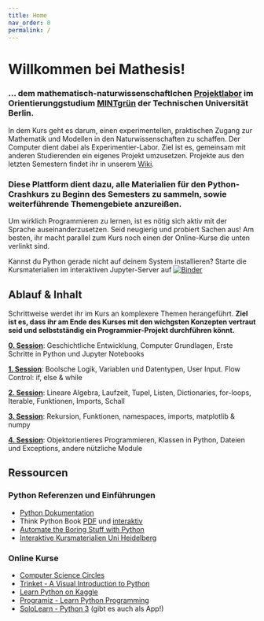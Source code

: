 ```yaml
---
title: Home
nav_order: 0
permalink: /
---
```


# Willkommen bei Mathesis!

### ... dem mathematisch-naturwissenschaftlchen [Projektlabor](https://www.mintgruen.tu-berlin.de/studium-und-lehre/mintgruen-labore/mathesis/) im Orientierunggstudium [MINTgrün](https://www.mintgruen.tu-berlin.de) der Technischen Universität Berlin.

In dem Kurs geht es darum, einen experimentellen, praktischen Zugang zur Mathematik und Modellen in den Naturwissenschaften zu schaffen. Der Computer dient dabei als Experimentier-Labor. Ziel ist es, gemeinsam mit anderen Studierenden ein eigenes Projekt umzusetzen. Projekte aus den letzten Semestern findet ihr in unserem [Wiki](https://www.mintgruen.tu-berlin.de/mathesisWiki/doku.php).

### Diese Plattform dient dazu, alle Materialien für den Python-Crashkurs zu Beginn des Semesters zu sammeln, sowie weiterführende Themengebiete anzureißen.

Um wirklich Programmieren zu lernen, ist es nötig sich aktiv mit der Sprache auseinanderzusetzen. Seid neugierig und probiert Sachen aus! Am besten, ihr macht parallel zum Kurs noch einen der Online-Kurse die unten verlinkt sind.

Kannst du Python gerade nicht auf deinem System installieren? Starte die Kursmaterialien im interaktiven Jupyter-Server auf  [![Binder](https://mybinder.org/badge_logo.svg)](https://mybinder.org/v2/gh/andreaheilrath/mathesis/main) 

## Ablauf & Inhalt

Schrittweise werdet ihr im Kurs an komplexere Themen herangeführt. **Ziel ist es, dass ihr am Ende des Kurses mit den wichgsten Konzepten vertraut seid und selbstständig ein Programmier-Projekt durchführen könnt.**

**[0. Session](./0th_session)**:
Geschichtliche Entwicklung, Computer Grundlagen, Erste Schritte in Python und Jupyter Notebooks

**[1. Session](./1st_session)**:
Boolsche Logik, Variablen und Datentypen, User Input. Flow Control: if, else & while

**[2. Session](./2nd_session)**:
Lineare Algebra, Laufzeit, Tupel, Listen, Dictionaries, for-loops, Iterable, Funktionen, Imports, Schall

**[3. Session](./3rd_session)**:
Rekursion, Funktionen, namespaces, imports, matplotlib & numpy

**[4. Session](./4th_session)**:
Objektorientieres Programmieren, Klassen in Python, Dateien und Exceptions, andere nützliche Module

## Ressourcen

### Python Referenzen und Einführungen
* [Python Dokumentation](https://docs.python.org/3/)
* Think Python Book [PDF](https://www.greenteapress.com/thinkpython/thinkpython.pdf) und [interaktiv](https://runestone.academy/runestone/books/published/thinkcspy/index.html)
* [Automate the Boring Stuff with Python](https://automatetheboringstuff.com)
* [Interaktive Kursmaterialien Uni Heidelberg](https://www.physi.uni-heidelberg.de/Einrichtungen/AP/Python.php)


### Online Kurse
* [Computer Science Circles](https://cscircles.cemc.uwaterloo.ca)
* [Trinket - A Visual Introduction to Python](https://hourofpython.trinket.io/a-visual-introduction-to-python#/welcome/an-hour-of-code)
* [Learn Python on Kaggle](https://www.kaggle.com/learn/python)
* [Programiz - Learn Python Programming](https://www.programiz.com/python-programming)
* [SoloLearn - Python 3](https://www.sololearn.com/Course/Python/) (gibt es auch als App!)
